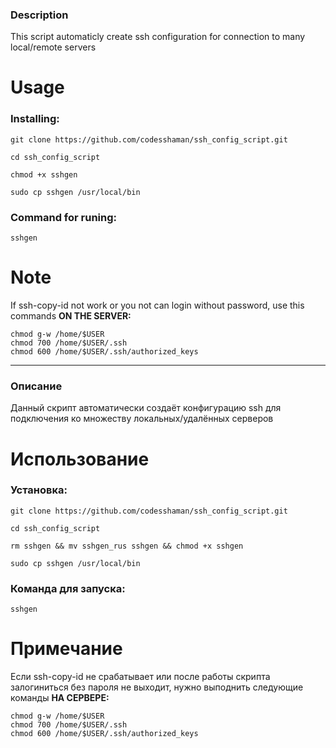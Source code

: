 ### Description

This script automaticly create ssh configuration for connection to many local/remote servers

# Usage

### Installing:

```
git clone https://github.com/codesshaman/ssh_config_script.git
```

``cd ssh_config_script``

``chmod +x sshgen``

``sudo cp sshgen /usr/local/bin``

### Command for runing:

``sshgen``

# Note

If ssh-copy-id not work or you not can login without password, use this commands **ON THE SERVER:**

```
chmod g-w /home/$USER
chmod 700 /home/$USER/.ssh
chmod 600 /home/$USER/.ssh/authorized_keys
```

***

### Описание

Данный скрипт автоматически создаёт конфигурацию ssh для подключения ко множеству локальных/удалённых серверов

# Использование

### Установка:

```
git clone https://github.com/codesshaman/ssh_config_script.git
```

``cd ssh_config_script``

```
rm sshgen && mv sshgen_rus sshgen && chmod +x sshgen
```

``sudo cp sshgen /usr/local/bin``

### Команда для запуска:

``sshgen``

# Примечание

Если ssh-copy-id не срабатывает или после работы скрипта залогиниться без пароля не выходит, нужно выподнить следующие команды **НА СЕРВЕРЕ:**

```
chmod g-w /home/$USER
chmod 700 /home/$USER/.ssh
chmod 600 /home/$USER/.ssh/authorized_keys
```